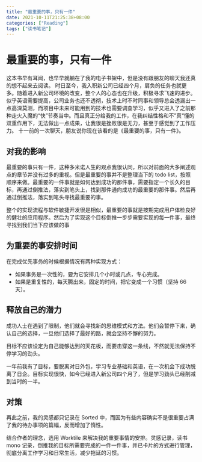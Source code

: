 ```yaml
---
title: "最重要的事，只有一件"
date: 2021-10-11T21:25:38+08:00
categories: ["Reading"]
tags: ["读书笔记"]
---
```


# 最重要的事，只有一件

这本书早有耳闻，也早早就躺在了我的电子书架中，但是没有跟朋友的聊天我还真的想不起来去阅读。
时日至今，我入职新公司已经四个月，肩负的任务也就更多。随着进入新公司环境的改变，整个人的心态也在升级，积极寻求飞速的进步。似乎英语需要提高，公司业务也还不透彻，技术上时不时同事和领导总会透漏出一点高深莫测，而项目中未来可能用到的技术也需要调查学习，似乎又进入了之前那种走火入魔的“快”节奏当中。而且真正分给我的工作，在我纠结性格和不”真“懂的双重作用下，无法做出一点成果，让我很是挫败很是无力，甚至于感觉到了工作压力。
十一前的一次聊天，朋友说你现在该看的是《最重要的事，只有一件》。

## 对我的影响

最重要的事只有一件，这种多米诺人生的观点我很认同，所以对前面的大多阐述观点的章节并没有过多的重视。但是最重要的事并不是整理当下的 todo list，按照顺序来做。最重要的一件事就是如何达到成功的那件事，需要指定一个长久的目标，再通过倒推法，落实到笔头上，找到那件通向成功的最重要的那件事。然后再通过倒推法，落实到笔头寻找最重要的事。

整个的实现流程与软件敏捷开发很是相似，最重要的事就是按期完成用户体检良好的健壮的应用程序。然后为了实现这个目标倒推一步步需要实现的每一件事，最终寻找到我们当下应该做的事

## 为重要的事安排时间

在完成优先事务的时候根据情况有两种实现方式：

- 如果事务是一次性的，要为它安排几个小时或几点，专心完成。
- 如果是重复性的，每天腾出来，固定的时间，把它变成一个习惯（坚持 66 天）。

## 释放自己的潜力

成功人士在遇到了限制，他们就会寻找新的思维模式和方法。他们会暂停下来，确认自己的选择，一旦他们选择了最好的路，就会坚持不懈的努力。

目标不应该设定为自己能够达到的天花板，而要击穿这一条线，不然就无法保持不停学习的劲头。

一年前我有了目标，要脱离对日外包，学习专业基础和英语，在一次机会下成功脱离了日企。目标实现很快，如今已经进入新公司四个月了，但是学习劲头已经削减到当时的一半。

## 对策

再此之前，我的灵感都只记录在 Sorted 中，而因为有些内容确实不是很重要占满了我的待办事项的篇幅，反而增加了惰性。

结合作者的理念，选用 Worktile 来解决我的重要事情的安排。灵感记录，读书 mono 记录，倒推我的目标所需要完成的一件一件事，并已卡片的方式进行管理，彻底分离工作学习和日常生活，减少拖延的习惯。
